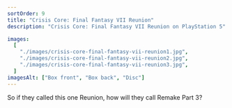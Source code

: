 ```yaml
---
sortOrder: 9
title: "Crisis Core: Final Fantasy VII Reunion"
description: "Crisis Core: Final Fantasy VII Reunion on PlayStation 5"

images:
  [
    "./images/crisis-core-final-fantasy-vii-reunion1.jpg",
    "./images/crisis-core-final-fantasy-vii-reunion2.jpg",
    "./images/crisis-core-final-fantasy-vii-reunion3.jpg",
  ]
imagesAlt: ["Box front", "Box back", "Disc"]
---
```


So if they called this one Reunion, how will they call Remake Part 3?

